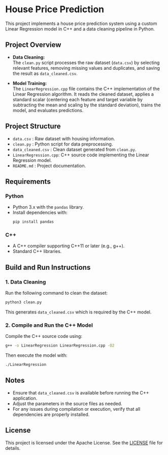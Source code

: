 # House Price Prediction

This project implements a house price prediction system using a custom Linear Regression model in C++ and a data cleaning pipeline in Python.

## Project Overview

- **Data Cleaning:**  
  The `clean.py` script processes the raw dataset (`data.csv`) by selecting relevant features, removing missing values and duplicates, and saving the result as `data_cleaned.csv`.

- **Model Training:**  
  The `LinearRegression.cpp` file contains the C++ implementation of the Linear Regression algorithm. It reads the cleaned dataset, applies a standard scalar (centering each feature and target variable by subtracting the mean and scaling by the standard deviation), trains the model, and evaluates predictions.

## Project Structure

- `data.csv`           : Raw dataset with housing information.
- `clean.py`           : Python script for data preprocessing.
- `data_cleaned.csv`   : Clean dataset generated from `clean.py`.
- `LinearRegression.cpp`: C++ source code implementing the Linear Regression model.
- `README.md`          : Project documentation.

## Requirements

### Python

- Python 3.x with the `pandas` library.
- Install dependencies with:
  ```bash
  pip install pandas
  ```

### C++

- A C++ compiler supporting C++11 or later (e.g., g++).
- Standard C++ libraries.

## Build and Run Instructions

### 1. Data Cleaning

Run the following command to clean the dataset:
```bash
python3 clean.py
```
This generates `data_cleaned.csv` which is required by the C++ model.

### 2. Compile and Run the C++ Model

Compile the C++ source code using:
```bash
g++ -o LinearRegression LinearRegression.cpp -O2
```
Then execute the model with:
```bash
./LinearRegression
```

## Notes

- Ensure that `data_cleaned.csv` is available before running the C++ application.
- Adjust the parameters in the source files as needed.
- For any issues during compilation or execution, verify that all dependencies are properly installed.

## License
This project is licensed under the Apache License. See the [LICENSE](LICENSE) file for details.
